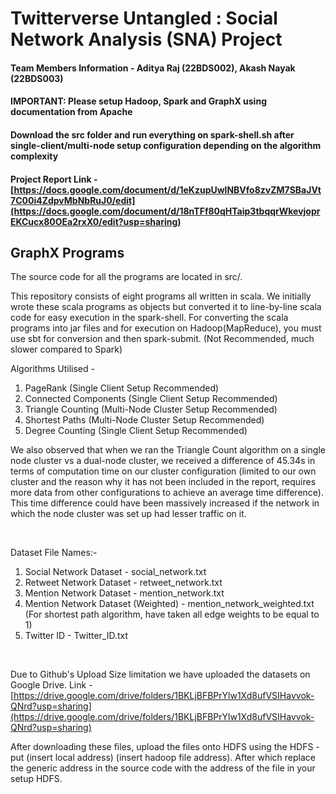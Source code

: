 # Twitterverse Untangled : Social Network Analysis (SNA) Project

#### Team Members Information - Aditya Raj (22BDS002), Akash Nayak (22BDS003)

#### IMPORTANT: Please setup Hadoop, Spark and GraphX using documentation from Apache <br>
#### Download the src folder and run everything on spark-shell.sh after single-client/multi-node setup configuration depending on the algorithm complexity<br>

#### Project Report Link - [https://docs.google.com/document/d/1eKzupUwlNBVfo8zvZM7SBaJVt7C00i4ZdpvMbNbRuJ0/edit](https://docs.google.com/document/d/18nTFf80qHTaip3tbqqrWkevjoprEKCucx80OEa2rxX0/edit?usp=sharing) <br>


## GraphX Programs

The source code for all the programs are located in src/.

This repository consists of eight programs all written in scala. We initially wrote these scala programs as objects but converted it to line-by-line scala code for easy execution in the spark-shell. For converting the scala programs into jar files and for execution on Hadoop(MapReduce), you must use sbt for conversion and then spark-submit. (Not Recommended, much slower compared to Spark)

Algorithms Utilised - <br>
1. PageRank (Single Client Setup Recommended)
2. Connected Components (Single Client Setup Recommended)
3. Triangle Counting (Multi-Node Cluster Setup Recommended)
4. Shortest Paths (Multi-Node Cluster Setup Recommended)
5. Degree Counting (Single Client Setup Recommended)

We also observed that when we ran the Triangle Count algorithm on a single node cluster vs a dual-node cluster, we received a difference of 45.34s in terms of computation time on our cluster configuration (limited to our own cluster and the reason why it has not been included in the report, requires more data from other configurations to achieve an average time difference). This time difference could have been massively increased if the network in which the node cluster was set up had lesser traffic on it.

<br>


Dataset File Names:- <br>
1. Social Network Dataset - social_network.txt
2. Retweet Network Dataset - retweet_network.txt
3. Mention Network Dataset - mention_network.txt
4. Mention Network Dataset (Weighted) - mention_network_weighted.txt  (For shortest path algorithm, have taken all edge weights to be equal to 1)
5. Twitter ID - Twitter_ID.txt
<br>

Due to Github's Upload Size limitation we have uploaded the datasets on Google Drive. Link - [https://drive.google.com/drive/folders/1BKLjBFBPrYlw1Xd8ufVSIHavvok-QNrd?usp=sharing](https://drive.google.com/drive/folders/1BKLjBFBPrYlw1Xd8ufVSIHavvok-QNrd?usp=sharing)

After downloading these files, upload the files onto HDFS using the HDFS -put (insert local address) (insert hadoop file address). After which replace the generic address in the source code with the address of the file in your setup HDFS. 



